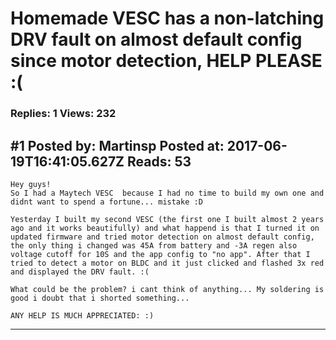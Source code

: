 # Homemade VESC has a non-latching DRV fault on almost default config since motor detection, HELP PLEASE :(

### Replies: 1 Views: 232

## \#1 Posted by: Martinsp Posted at: 2017-06-19T16:41:05.627Z Reads: 53

```
Hey guys!
So I had a Maytech VESC  because I had no time to build my own one and didnt want to spend a fortune... mistake :D 

Yesterday I built my second VESC (the first one I built almost 2 years ago and it works beautifully) and what happend is that I turned it on updated firmware and tried motor detection on almost default config, the only thing i changed was 45A from battery and -3A regen also voltage cutoff for 10S and the app config to "no app". After that I tried to detect a motor on BLDC and it just clicked and flashed 3x red and displayed the DRV fault. :( 

What could be the problem? i cant think of anything... My soldering is good i doubt that i shorted something... 

ANY HELP IS MUCH APPRECIATED: :)
```

---
